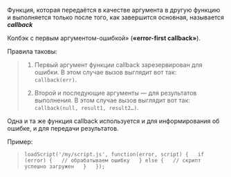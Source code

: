 Функция, которая передаётся в качестве аргумента в другую функцию и выполняется только после того, как завершится основная, называется ***callback***

Колбэк с первым аргументом-ошибкой» (**«error-first callback»**).

Правила таковы:

>1. Первый аргумент функции callback зарезервирован для ошибки. В этом случае вызов выглядит вот так:  
>``callback(err)``.
>
>2. Второй и последующие аргументы — для результатов выполнения. В этом случае вызов выглядит вот так:  
>``callback(null, result1, result2…)``.

Одна и та же функция callback используется и для информирования об ошибке, и для передачи результатов.

Пример:
>``loadScript('/my/script.js', function(error, script) {  
>  if (error) {  
>    // обрабатываем ошибку  
>  } else {  
>    // скрипт успешно загружен  
>  }  
>});``